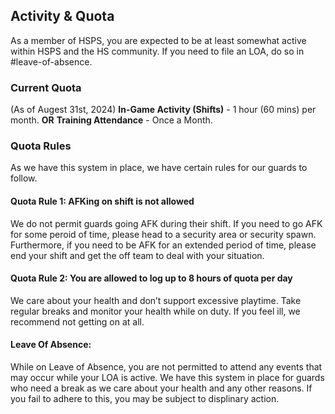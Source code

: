 ## Activity & Quota
As a member of HSPS, you are expected to be at least somewhat active within HSPS and the HS community. If you need to file an LOA, do so in #leave-of-absence.

### Current Quota
(As of Augest 31st, 2024)
__In-Game Activity (Shifts)__ - 1 hour (60 mins) per month.
**OR**
__Training Attendance__ - Once a Month.

### Quota Rules
As we have this system in place, we have certain rules for our guards to follow.

#### Quota Rule 1: AFKing on shift is not allowed
We do not permit guards going AFK during their shift. If you need to go AFK for some peroid of time, please head to a security area or security spawn. Furthermore, if you need to be AFK for an extended period of time, please end your shift and get the off team to deal with your situation.

#### Quota Rule 2: You are allowed to log up to 8 hours of quota per day
We care about your health and don’t support excessive playtime. Take regular breaks and monitor your health while on duty. If you feel ill, we recommend not getting on at all.

#### Leave Of Absence:
While on Leave of Absence, you are not permitted to attend any events that may occur while your LOA is active. We have this system in place for guards who need a break as we care about your health and any other reasons. If you fail to adhere to this, you may be subject to displinary action.